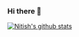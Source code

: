 ### Hi there 👋

<!--
**nitish770/nitish770** is a ✨ _special_ ✨ repository because its `README.md` (this file) appears on your GitHub profile.

Here are some ideas to get you started:

- 🔭 I’m currently working on ...
- 🌱 I’m currently learning ...
- 👯 I’m looking to collaborate on ...
- 🤔 I’m looking for help with ...
- 💬 Ask me about ...
- 📫 How to reach me: ...
- 😄 Pronouns: ...
- ⚡ Fun fact: ...
-->
[![Nitish's github stats](https://github-readme-stats.vercel.app/api?username=nitish770&show_icons=true&theme=tokyonight)](https://github.com/anuraghazra/github-readme-stats)
